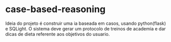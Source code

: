 # case-based-reasoning
Ideia do projeto é construir uma ia baseada em casos, usando python(flask) e SQLight. O sistema deve gerar um protocolo de treinos de academia e dar dicas de dieta referente aos objetivos do usuario.

